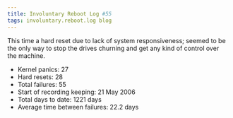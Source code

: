 ```yaml
---
title: Involuntary Reboot Log #55
tags: involuntary.reboot.log blog
---
```


This time a hard reset due to lack of system responsiveness; seemed to be the only way to stop the drives churning and get any kind of control over the machine.

-   Kernel panics: 27
-   Hard resets: 28
-   Total failures: 55
-   Start of recording keeping: 21 May 2006
-   Total days to date: 1221 days
-   Average time between failures: 22.2 days
